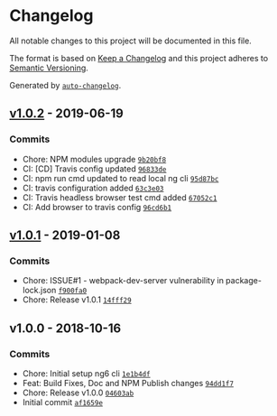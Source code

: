 # Changelog

All notable changes to this project will be documented in this file.

The format is based on [Keep a Changelog](http://keepachangelog.com/en/1.0.0/)
and this project adheres to [Semantic Versioning](http://semver.org/spec/v2.0.0.html).

Generated by [`auto-changelog`](https://github.com/CookPete/auto-changelog).

## [v1.0.2](https://github.com/PointerStack/ngx-cookie-storage/compare/v1.0.1...v1.0.2) - 2019-06-19

### Commits

- Chore: NPM modules upgrade [`9b20bf8`](https://github.com/PointerStack/ngx-cookie-storage/commit/9b20bf8131a1bda534a2cc39659fbb07751f33aa)
- CI: [CD] Travis config updated [`96833de`](https://github.com/PointerStack/ngx-cookie-storage/commit/96833de4ae432c56c6239081808a9058680216cd)
- CI: npm run cmd updated to read local ng cli [`95d87bc`](https://github.com/PointerStack/ngx-cookie-storage/commit/95d87bcdc82b258b0e9b6f61e8911d178eb31c7c)
- CI: travis configuration added [`63c3e03`](https://github.com/PointerStack/ngx-cookie-storage/commit/63c3e030ac3f8cc959b1a79467169cebc9da25dc)
- CI: Travis headless browser test cmd added [`67052c1`](https://github.com/PointerStack/ngx-cookie-storage/commit/67052c14fd341b5f4afb8b42183b8b686636922c)
- CI: Add browser to travis config [`96cd6b1`](https://github.com/PointerStack/ngx-cookie-storage/commit/96cd6b1e34230e90d4a9f710418ed78877618348)

## [v1.0.1](https://github.com/PointerStack/ngx-cookie-storage/compare/v1.0.0...v1.0.1) - 2019-01-08

### Commits

- Chore: ISSUE#1 - webpack-dev-server vulnerability in  package-lock.json [`f900fa0`](https://github.com/PointerStack/ngx-cookie-storage/commit/f900fa0ad015fef07b28c3d7cbeea02de0369141)
- Chore: Release v1.0.1 [`14fff29`](https://github.com/PointerStack/ngx-cookie-storage/commit/14fff2920636290ba35a59246584b41ed5e8a2ca)

## v1.0.0 - 2018-10-16

### Commits

- Chore: Initial setup ng6 cli [`1e1b4df`](https://github.com/PointerStack/ngx-cookie-storage/commit/1e1b4dfbb97886de0f965440bae1bb66ef9dd567)
- Feat: Build Fixes, Doc and NPM Publish changes [`94dd1f7`](https://github.com/PointerStack/ngx-cookie-storage/commit/94dd1f77b6eeccb9467e8213c577a62551050f87)
- Chore: Release v1.0.0 [`04603ab`](https://github.com/PointerStack/ngx-cookie-storage/commit/04603ab58ff06de5a4fbc2d535e79a71921606c6)
- Initial commit [`af1659e`](https://github.com/PointerStack/ngx-cookie-storage/commit/af1659e9f4a8ad3902a80d895169d12c8a2ee545)
